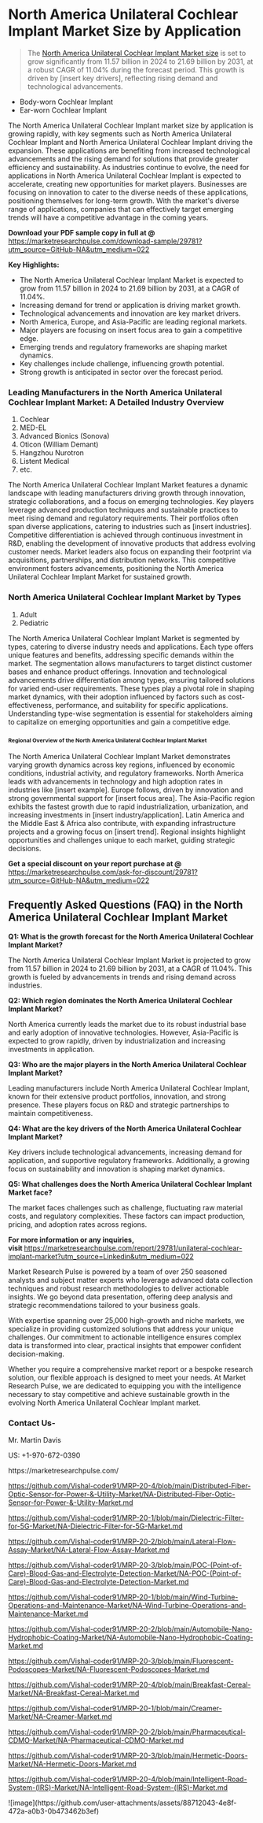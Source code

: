 <h1>North America Unilateral Cochlear Implant Market&nbsp;Size by Application</h1><blockquote><p>The <a href="https://marketresearchpulse.com/download-sample/29781?utm_source=GitHub-NA&amp;utm_medium=022">North America Unilateral Cochlear Implant Market size</a> is set to grow significantly from 11.57 billion in 2024 to 21.69 billion by 2031, at a robust CAGR of 11.04% during the forecast period. This growth is driven by [insert key drivers], reflecting rising demand and technological advancements.</p></blockquote><ul><li>Body-worn Cochlear Implant <li> Ear-worn Cochlear Implant</li></ul><p>The North America Unilateral Cochlear Implant market size by application is growing rapidly, with key segments such as North America Unilateral Cochlear Implant and North America Unilateral Cochlear Implant driving the expansion. These applications are benefiting from increased technological advancements and the rising demand for solutions that provide greater efficiency and sustainability. As industries continue to evolve, the need for applications in North America Unilateral Cochlear Implant is expected to accelerate, creating new opportunities for market players. Businesses are focusing on innovation to cater to the diverse needs of these applications, positioning themselves for long-term growth. With the market's diverse range of applications, companies that can effectively target emerging trends will have a competitive advantage in the coming years.</p><p><strong>Download your PDF sample copy in full at @ </strong><a href="https://marketresearchpulse.com/download-sample/29781?utm_source=GitHub-NA&amp;utm_medium=022">https://marketresearchpulse.com/download-sample/29781?utm_source=GitHub-NA&amp;utm_medium=022</a></p><p><strong>Key Highlights: </strong></p><ul><li>The North America Unilateral Cochlear Implant Market is expected to grow from 11.57 billion in 2024 to 21.69 billion by 2031, at a CAGR of 11.04%.</li><li>Increasing demand for trend or application is driving market growth.</li><li>Technological advancements and innovation are key market drivers.</li><li>North America, Europe, and Asia-Pacific are leading regional markets.</li><li>Major players are focusing on insert focus area to gain a competitive edge.</li><li>Emerging trends and regulatory frameworks are shaping market dynamics.</li><li>Key challenges include challenge, influencing growth potential.</li><li>Strong growth is anticipated in sector over the forecast period.</li></ul><h3>Leading Manufacturers in the North America Unilateral Cochlear Implant Market: A Detailed Industry Overview</h3><ol><li>Cochlear</li><li>MED-EL</li><li>Advanced Bionics (Sonova)</li><li>Oticon (William Demant)</li><li>Hangzhou Nurotron</li><li>Listent Medical</li><li>etc.</li></ol><div class="flex max-w-full flex-col flex-grow"><div class="min-h-8 text-message flex w-full flex-col items-end gap-2 whitespace-normal break-words [.text-message+&amp;]:mt-5" dir="auto" data-message-author-role="assistant" data-message-id="fd8432e4-4910-450d-b182-61b7bfb0a01f" data-message-model-slug="gpt-4o"><div class="flex w-full flex-col gap-1 empty:hidden first:pt-[3px]"><div class="markdown prose w-full break-words dark:prose-invert light"><p>The North America Unilateral Cochlear Implant Market features a dynamic landscape with leading manufacturers driving growth through innovation, strategic collaborations, and a focus on emerging technologies. Key players leverage advanced production techniques and sustainable practices to meet rising demand and regulatory requirements. Their portfolios often span diverse applications, catering to industries such as [insert industries]. Competitive differentiation is achieved through continuous investment in R&amp;D, enabling the development of innovative products that address evolving customer needs. Market leaders also focus on expanding their footprint via acquisitions, partnerships, and distribution networks. This competitive environment fosters advancements, positioning the North America Unilateral Cochlear Implant Market for sustained growth.</p></div></div></div></div><h3>North America Unilateral Cochlear Implant Market by Types</h3><ol><li>Adult <li> Pediatric</li></ol><div class="flex max-w-full flex-col flex-grow"><div class="min-h-8 text-message flex w-full flex-col items-end gap-2 whitespace-normal break-words [.text-message+&amp;]:mt-5" dir="auto" data-message-author-role="assistant" data-message-id="084470be-0bb7-4664-bddf-5156b4f41249" data-message-model-slug="gpt-4o-mini"><div class="flex w-full flex-col gap-1 empty:hidden first:pt-[3px]"><div class="markdown prose w-full break-words dark:prose-invert light"><p>The North America Unilateral Cochlear Implant Market is segmented by types, catering to diverse industry needs and applications. Each type offers unique features and benefits, addressing specific demands within the market. The segmentation allows manufacturers to target distinct customer bases and enhance product offerings. Innovation and technological advancements drive differentiation among types, ensuring tailored solutions for varied end-user requirements. These types play a pivotal role in shaping market dynamics, with their adoption influenced by factors such as cost-effectiveness, performance, and suitability for specific applications. Understanding type-wise segmentation is essential for stakeholders aiming to capitalize on emerging opportunities and gain a competitive edge.</p></div></div></div></div><h3><span style="font-size: 11px;">Regional Overview of the North America Unilateral Cochlear Implant Market</span></h3><div class="flex max-w-full flex-col flex-grow"><div class="min-h-8 text-message flex w-full flex-col items-end gap-2 whitespace-normal break-words [.text-message+&amp;]:mt-5" dir="auto" data-message-author-role="assistant" data-message-id="e9038762-ce64-4e30-91c9-9bd413514231" data-message-model-slug="gpt-4o-mini"><div class="flex w-full flex-col gap-1 empty:hidden first:pt-[3px]"><div class="markdown prose w-full break-words dark:prose-invert light"><p>The North America Unilateral Cochlear Implant Market demonstrates varying growth dynamics across key regions, influenced by economic conditions, industrial activity, and regulatory frameworks. North America leads with advancements in technology and high adoption rates in industries like [insert example]. Europe follows, driven by innovation and strong governmental support for [insert focus area]. The Asia-Pacific region exhibits the fastest growth due to rapid industrialization, urbanization, and increasing investments in [insert industry/application]. Latin America and the Middle East &amp; Africa also contribute, with expanding infrastructure projects and a growing focus on [insert trend]. Regional insights highlight opportunities and challenges unique to each market, guiding strategic decisions.</p></div></div></div></div><p><strong>Get a special discount on your report purchase at @ </strong><a href="https://marketresearchpulse.com/ask-for-discount/29781?utm_source=GitHub-NA&amp;utm_medium=022">https://marketresearchpulse.com/ask-for-discount/29781?utm_source=GitHub-NA&amp;utm_medium=022</a></p><h2>Frequently Asked Questions (FAQ) in the North America Unilateral Cochlear Implant Market</h2><p><strong>Q1: What is the growth forecast for the North America Unilateral Cochlear Implant Market?</strong></p><p>The North America Unilateral Cochlear Implant Market is projected to grow from 11.57 billion in 2024 to 21.69 billion by 2031, at a CAGR of 11.04%. This growth is fueled by advancements in trends and rising demand across industries.</p><p><strong>Q2: Which region dominates the North America Unilateral Cochlear Implant Market?</strong></p><p>North America currently leads the market due to its robust industrial base and early adoption of innovative technologies. However, Asia-Pacific is expected to grow rapidly, driven by industrialization and increasing investments in application.</p><p><strong>Q3: Who are the major players in the North America Unilateral Cochlear Implant Market?</strong></p><p>Leading manufacturers include North America Unilateral Cochlear Implant, known for their extensive product portfolios, innovation, and strong presence. These players focus on R&amp;D and strategic partnerships to maintain competitiveness.</p><p><strong>Q4: What are the key drivers of the North America Unilateral Cochlear Implant Market?</strong></p><p>Key drivers include technological advancements, increasing demand for application, and supportive regulatory frameworks. Additionally, a growing focus on sustainability and innovation is shaping market dynamics.</p><p><strong>Q5: What challenges does the North America Unilateral Cochlear Implant Market face?</strong></p><p>The market faces challenges such as challenge, fluctuating raw material costs, and regulatory complexities. These factors can impact production, pricing, and adoption rates across regions.</p><p><strong>For more information or any inquiries, visit&nbsp;</strong><a href="https://marketresearchpulse.com/report/29781/unilateral-cochlear-implant-market?utm_source=Linkedin&utm_medium=022">https://marketresearchpulse.com/report/29781/unilateral-cochlear-implant-market?utm_source=Linkedin&utm_medium=022</a></p><p>Market Research Pulse is powered by a team of over 250 seasoned analysts and subject matter experts who leverage advanced data collection techniques and robust research methodologies to deliver actionable insights. We go beyond data presentation, offering deep analysis and strategic recommendations tailored to your business goals.</p><p>With expertise spanning over 25,000 high-growth and niche markets, we specialize in providing customized solutions that address your unique challenges. Our commitment to actionable intelligence ensures complex data is transformed into clear, practical insights that empower confident decision-making.</p><p>Whether you require a comprehensive market report or a bespoke research solution, our flexible approach is designed to meet your needs. At Market Research Pulse, we are dedicated to equipping you with the intelligence necessary to stay competitive and achieve sustainable growth in the evolving North America Unilateral Cochlear Implant market.</p><h3><strong>Contact Us-</strong></h3><p>Mr. Martin Davis</p><p>US: +1-970-672-0390</p><p>https://marketresearchpulse.com/</p><p><a href="https://github.com/Vishal-coder91/MRP-20-4/blob/main/Distributed-Fiber-Optic-Sensor-for-Power-&-Utility-Market/NA-Distributed-Fiber-Optic-Sensor-for-Power-&-Utility-Market.md">https://github.com/Vishal-coder91/MRP-20-4/blob/main/Distributed-Fiber-Optic-Sensor-for-Power-&-Utility-Market/NA-Distributed-Fiber-Optic-Sensor-for-Power-&-Utility-Market.md</a></p><p><a href="https://github.com/Vishal-coder91/MRP-20-1/blob/main/Dielectric-Filter-for-5G-Market/NA-Dielectric-Filter-for-5G-Market.md">https://github.com/Vishal-coder91/MRP-20-1/blob/main/Dielectric-Filter-for-5G-Market/NA-Dielectric-Filter-for-5G-Market.md</a></p><p><a href="https://github.com/Vishal-coder91/MRP-20-2/blob/main/Lateral-Flow-Assay-Market/NA-Lateral-Flow-Assay-Market.md">https://github.com/Vishal-coder91/MRP-20-2/blob/main/Lateral-Flow-Assay-Market/NA-Lateral-Flow-Assay-Market.md</a></p><p><a href="https://github.com/Vishal-coder91/MRP-20-3/blob/main/POC-(Point-of-Care)-Blood-Gas-and-Electrolyte-Detection-Market/NA-POC-(Point-of-Care)-Blood-Gas-and-Electrolyte-Detection-Market.md">https://github.com/Vishal-coder91/MRP-20-3/blob/main/POC-(Point-of-Care)-Blood-Gas-and-Electrolyte-Detection-Market/NA-POC-(Point-of-Care)-Blood-Gas-and-Electrolyte-Detection-Market.md</a></p><p><a href="https://github.com/Vishal-coder91/MRP-20-1/blob/main/Wind-Turbine-Operations-and-Maintenance-Market/NA-Wind-Turbine-Operations-and-Maintenance-Market.md">https://github.com/Vishal-coder91/MRP-20-1/blob/main/Wind-Turbine-Operations-and-Maintenance-Market/NA-Wind-Turbine-Operations-and-Maintenance-Market.md</a></p><p><a href="https://github.com/Vishal-coder91/MRP-20-2/blob/main/Automobile-Nano-Hydrophobic-Coating-Market/NA-Automobile-Nano-Hydrophobic-Coating-Market.md">https://github.com/Vishal-coder91/MRP-20-2/blob/main/Automobile-Nano-Hydrophobic-Coating-Market/NA-Automobile-Nano-Hydrophobic-Coating-Market.md</a></p><p><a href="https://github.com/Vishal-coder91/MRP-20-3/blob/main/Fluorescent-Podoscopes-Market/NA-Fluorescent-Podoscopes-Market.md">https://github.com/Vishal-coder91/MRP-20-3/blob/main/Fluorescent-Podoscopes-Market/NA-Fluorescent-Podoscopes-Market.md</a></p><p><a href="https://github.com/Vishal-coder91/MRP-20-4/blob/main/Breakfast-Cereal-Market/NA-Breakfast-Cereal-Market.md">https://github.com/Vishal-coder91/MRP-20-4/blob/main/Breakfast-Cereal-Market/NA-Breakfast-Cereal-Market.md</a></p><p><a href="https://github.com/Vishal-coder91/MRP-20-1/blob/main/Creamer-Market/NA-Creamer-Market.md">https://github.com/Vishal-coder91/MRP-20-1/blob/main/Creamer-Market/NA-Creamer-Market.md</a></p><p><a href="https://github.com/Vishal-coder91/MRP-20-2/blob/main/Pharmaceutical-CDMO-Market/NA-Pharmaceutical-CDMO-Market.md">https://github.com/Vishal-coder91/MRP-20-2/blob/main/Pharmaceutical-CDMO-Market/NA-Pharmaceutical-CDMO-Market.md</a></p><p><a href="https://github.com/Vishal-coder91/MRP-20-3/blob/main/Hermetic-Doors-Market/NA-Hermetic-Doors-Market.md">https://github.com/Vishal-coder91/MRP-20-3/blob/main/Hermetic-Doors-Market/NA-Hermetic-Doors-Market.md</a></p><p><a href="https://github.com/Vishal-coder91/MRP-20-4/blob/main/Intelligent-Road-System-(IRS)-Market/NA-Intelligent-Road-System-(IRS)-Market.md">https://github.com/Vishal-coder91/MRP-20-4/blob/main/Intelligent-Road-System-(IRS)-Market/NA-Intelligent-Road-System-(IRS)-Market.md</a></p>
![image](https://github.com/user-attachments/assets/88712043-4e8f-472a-a0b3-0b473462b3ef)
